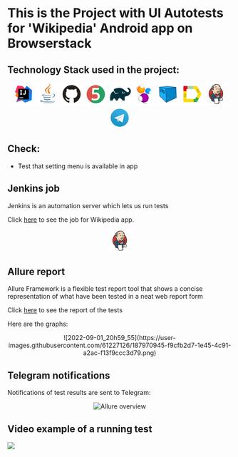 # This is the Project with UI Autotests for 'Wikipedia' Android app on Browserstack

## Technology Stack used in the project:

<p align="center">
<a href="https://www.jetbrains.com/idea/"><img src="images/Idea.svg" width="50" height="50"  alt="IDEA"/></a>
<a href="https://www.java.com/"><img src="images/Java.svg" width="50" height="50"  alt="Java"/></a>
<a href="https://github.com/"><img src="images/GitHub.svg" width="50" height="50"  alt="Github"/></a>
<a href="https://junit.org/junit5/"><img src="images/Junit5.svg" width="50" height="50"  alt="JUnit 5"/></a>
<a href="https://gradle.org/"><img src="images/Gradle.svg" width="50" height="50"  alt="Gradle"/></a>
<a href="https://selenide.org/"><img src="images/Selenide.svg" width="50" height="50"  alt="Selenide"/></a>
<a href="https://aerokube.com/selenoid/"><img src="images/Selenoid.svg" width="50" height="50"  alt="Selenoid"/></a>
<a href="https://github.com/allure-framework/allure2"><img src="images/Allure.svg" width="50" height="50"  alt="Allure"/></a>
<a href="https://www.jenkins.io/"><img src="images/Jenkins.svg" width="50" height="50"  alt="Jenkins"/></a>
<a href="https://web.telegram.org/"><img width="50" height="50"  alt="Telegram" src="images\Telegram.svg"></a>
</p>

## Check:

- Test that setting menu is available in app

## Jenkins job
Jenkins is an automation server which lets us run tests

Click <a target="_blank" href="https://jenkins.autotests.cloud/job/BrowserstackMobileTests/">here</a> to see the job for Wikipedia app.

<p align="center">
<img title="Jenkins job" src="images/Jenkins.svg" width="50" height="50">
</p>

## Allure report
Allure Framework is a flexible test report tool that shows a concise representation of what have been tested in a neat web report form

Click <a target="_blank" href="https://jenkins.autotests.cloud/job/BrowserstackMobileTests/21/allure/">here</a> to see the report of the tests

Here are the graphs:

<p align="center">
![2022-09-01_20h59_55](https://user-images.githubusercontent.com/61227126/187970945-f9cfb2d7-1e45-4c91-a2ac-f13f9ccc3d79.png)
</p>

## Telegram notifications
Notifications of test results are sent to Telegram:

<p align="center">
<img title="Allure overview" src="images/screens/tgNotification.png">
</p>

## Video example of a running test

<img src="images/gif/runningTest.gif">

